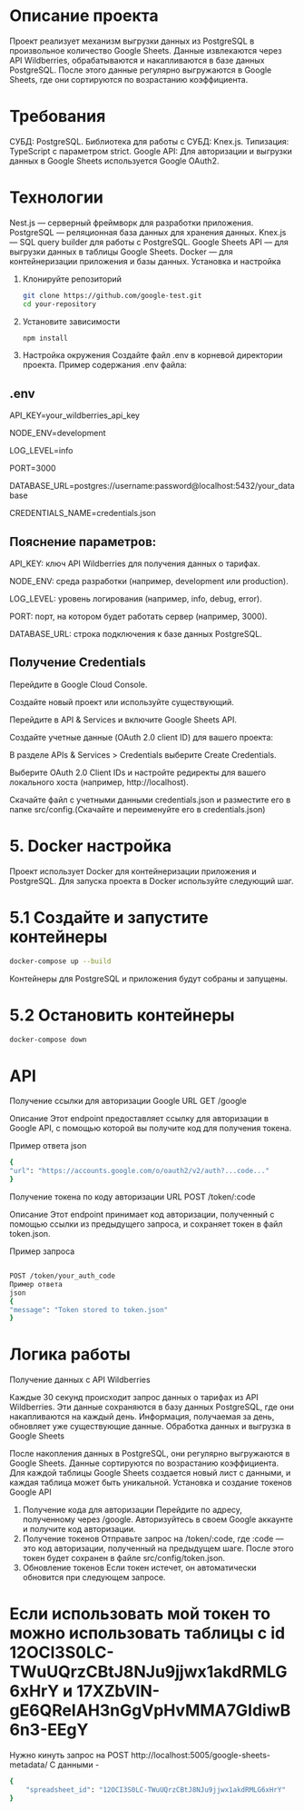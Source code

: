 # Описание проекта

Проект реализует механизм выгрузки данных из PostgreSQL в произвольное количество Google Sheets. Данные извлекаются через API Wildberries, обрабатываются и накапливаются в базе данных PostgreSQL. После этого данные регулярно выгружаются в Google Sheets, где они сортируются по возрастанию коэффициента.

# Требования

СУБД: PostgreSQL.
Библиотека для работы с СУБД: Knex.js.
Типизация: TypeScript с параметром strict.
Google API: Для авторизации и выгрузки данных в Google Sheets используется Google OAuth2.

# Технологии
Nest.js — серверный фреймворк для разработки приложения.
PostgreSQL — реляционная база данных для хранения данных.
Knex.js — SQL query builder для работы с PostgreSQL.
Google Sheets API — для выгрузки данных в таблицы Google Sheets.
Docker — для контейнеризации приложения и базы данных.
Установка и настройка

1. Клонируйте репозиторий
   ```bash
   git clone https://github.com/google-test.git
   cd your-repository
   ```
2. Установите зависимости
   ```bash
   npm install
   ```
3. Настройка окружения
   Создайте файл .env в корневой директории проекта. Пример содержания .env файла:

## .env

API_KEY=your_wildberries_api_key

NODE_ENV=development

LOG_LEVEL=info

PORT=3000

DATABASE_URL=postgres://username:password@localhost:5432/your_database

CREDENTIALS_NAME=credentials.json

## Пояснение параметров:

API_KEY: ключ API Wildberries для получения данных о тарифах.

NODE_ENV: среда разработки (например, development или production).

LOG_LEVEL: уровень логирования (например, info, debug, error).

PORT: порт, на котором будет работать сервер (например, 3000).

DATABASE_URL: строка подключения к базе данных PostgreSQL.

## Получение Credentials
Перейдите в Google Cloud Console.

Создайте новый проект или используйте существующий.

Перейдите в API & Services и включите Google Sheets API.

Создайте учетные данные (OAuth 2.0 client ID) для вашего проекта:

В разделе APIs & Services > Credentials выберите Create Credentials.

Выберите OAuth 2.0 Client IDs и настройте редиректы для вашего локального хоста (например, http://localhost).

Скачайте файл с учетными данными credentials.json и разместите его в папке src/config.(Скачайте и переименуйте его в credentials.json)

# 5. Docker настройка

Проект использует Docker для контейнеризации приложения и PostgreSQL. Для запуска проекта в Docker используйте следующий шаг.

# 5.1 Создайте и запустите контейнеры

```bash
docker-compose up --build
```

Контейнеры для PostgreSQL и приложения будут собраны и запущены.

# 5.2 Остановить контейнеры

```bash
docker-compose down
```

# API

Получение ссылки для авторизации Google
URL
GET /google

Описание
Этот endpoint предоставляет ссылку для авторизации в Google API, с помощью которой вы получите код для получения токена.

Пример ответа
json

```bash
{
"url": "https://accounts.google.com/o/oauth2/v2/auth?...code..."
}
```

Получение токена по коду авторизации
URL
POST /token/:code

Описание
Этот endpoint принимает код авторизации, полученный с помощью ссылки из предыдущего запроса, и сохраняет токен в файл token.json.

Пример запроса

```bash

POST /token/your_auth_code
Пример ответа
json
{
"message": "Token stored to token.json"
}
```

# Логика работы

Получение данных с API Wildberries

Каждые 30 секунд происходит запрос данных о тарифах из API Wildberries.
Эти данные сохраняются в базу данных PostgreSQL, где они накапливаются на каждый день.
Информация, получаемая за день, обновляет уже существующие данные.
Обработка данных и выгрузка в Google Sheets

После накопления данных в PostgreSQL, они регулярно выгружаются в Google Sheets.
Данные сортируются по возрастанию коэффициента.
Для каждой таблицы Google Sheets создается новый лист с данными, и каждая таблица может быть уникальной.
Установка и создание токенов Google API

1. Получение кода для авторизации
   Перейдите по адресу, полученному через /google.
   Авторизуйтесь в своем Google аккаунте и получите код авторизации.
2. Получение токенов
   Отправьте запрос на /token/:code, где :code — это код авторизации, полученный на предыдущем шаге.
   После этого токен будет сохранен в файле src/config/token.json.
3. Обновление токенов
   Если токен истечет, он автоматически обновится при следующем запросе.

# Если использовать мой токен то можно использовать таблицы с id 12OCI3S0LC-TWuUQrzCBtJ8NJu9jjwx1akdRMLG6xHrY и 17XZbVIN-gE6QReIAH3nGgVpHvMMA7GIdiwB6n3-EEgY

Нужно кинуть запрос на POST http://localhost:5005/google-sheets-metadata/
С данными - 
```bash
{
    "spreadsheet_id": "12OCI3S0LC-TWuUQrzCBtJ8NJu9jjwx1akdRMLG6xHrY"
}
```
